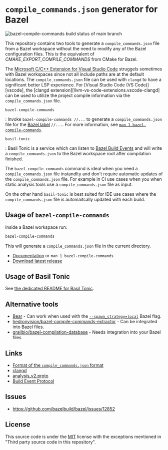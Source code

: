 # `compile_commands.json` generator for Bazel

![bazel-compile-commands build status of main branch](https://github.com/kiron1/bazel-compile-commands/actions/workflows/main.yaml/badge.svg)

This repository contains two tools to generate a `compile_commands.json` file
from a Bazel workspace without the need to modify any of the Bazel configuration
files. This is the equivalent of _CMAKE_EXPORT_COMPILE_COMMANDS_ from CMake for
Bazel.

The
[Microsoft C/C++ Extension for Visual Studio Code](https://marketplace.visualstudio.com/items?itemName=ms-vscode.cpptools)
struggels sometimes with Bazel workspaces since not all include paths are at the
default locations. The `compile_commands.json` file can be used with `clangd` to
have a significant better LSP experience. For [Visual Studio Code (VS
Code)][vscode], the [clangd extension][llvm-vs-code-extensions.vscode-clangd]
can be used to utilize the project compile information via the
`compile_commands.json` file.

`bazel-compile-commands`

: Invoke `bazel-compile-commands //...` to generate a `compile_commands.json`
file for the
[Bazel label](https://docs.bazel.build/versions/3.1.0/build-ref.html#labels)
`//...`. For more information, see
[`man 1 bazel-compile-commands`](./documentation.md).

`basil-tonic`

: Basil Tonic is a service which can listen to
[Bazel Build Events](https://bazel.build/remote/bep) and will write a
`compile_commands.json` to the Bazel workspace root after compilation finished.

The `bazel-compile-commands` command is ideal when you need a
`compile_commands.json` file instandlty and don't require automatic updates of
the `compile_commands.json` file. For example in CI use cases when you when
static analysis tools use a `compile_commands.json` file as input.

On the other hand `basil-tonic` is best suited for IDE use cases where the
`compile_commands.json` file is automaitcally updated with each build.

## Usage of `bazel-compile-commands`

Inside a Bazel workspace run:

```sh
bazel-compile-commands
```

This will generate a `compile_commands.json` file in the current directory.

- [Documentation](./documentation.md) or `man 1 bazel-compile-commands`
- [Download latest release](https://github.com/kiron1/bazel-compile-commands/releases/latest)

## Usage of Basil Tonic

See [the dedicated README for Basil Tonic](./basil_tonic/README.md).

## Alternative tools

- [Bear](https://github.com/rizsotto/Bear) - Can work when used with the
  [`--spawn_strategy=local`](https://docs.bazel.build/versions/main/user-manual.html#flag--spawn_strategy)
  Bazel flag.
- [hedronvision/bazel-compile-commands-extractor](https://github.com/hedronvision/bazel-compile-commands-extractor) -
  Can be integrated into Bazel files.
- [grailbio/bazel-compilation-database](https://github.com/grailbio/bazel-compilation-database) -
  Needs integration into your Bazel files

## Links

- [Format of the `compile_commands.json` format](https://clang.llvm.org/docs/JSONCompilationDatabase.html)
- [clangd](https://clangd.llvm.org/)
- [analysis_v2.proto](https://github.com/bazelbuild/bazel/blob/master/src/main/protobuf/analysis_v2.proto)
- [Build Event Protocol](https://bazel.build/remote/bep)

## Issues

- https://github.com/bazelbuild/bazel/issues/12852

## License

This source code is under the [MIT](https://opensource.org/licenses/MIT) license
with the exceptions mentioned in "Third party source code in this repository".
